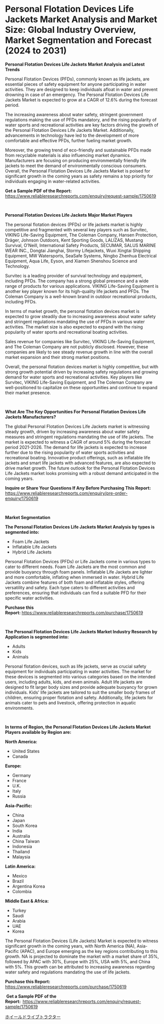 <p><h1>Personal Flotation Devices Life Jackets Market Analysis and Market Size: Global Industry Overview, Market Segmentation and Forecast (2024 to 2031)</h1></p><p><strong>Personal Flotation Devices Life Jackets Market Analysis and Latest Trends</strong></p>
<p><p>Personal Flotation Devices (PFDs), commonly known as life jackets, are essential pieces of safety equipment for anyone participating in water activities. They are designed to keep individuals afloat in water and prevent drowning in case of an emergency. The Personal Flotation Devices Life Jackets Market is expected to grow at a CAGR of 12.6% during the forecast period.</p><p>The increasing awareness about water safety, stringent government regulations making the use of PFDs mandatory, and the rising popularity of water sports and recreational activities are key factors driving the growth of the Personal Flotation Devices Life Jackets Market. Additionally, advancements in technology have led to the development of more comfortable and effective PFDs, further fueling market growth.</p><p>Moreover, the growing trend of eco-friendly and sustainable PFDs made from recyclable materials is also influencing market dynamics. Manufacturers are focusing on producing environmentally friendly life jackets to meet the demand of environmentally conscious consumers. Overall, the Personal Flotation Devices Life Jackets Market is poised for significant growth in the coming years as safety remains a top priority for individuals engaging in water-related activities.</p></p>
<p><strong>Get a Sample PDF of the Report:&nbsp;</strong> <a href="https://www.reliableresearchreports.com/enquiry/request-sample/1750619">https://www.reliableresearchreports.com/enquiry/request-sample/1750619</a></p>
<p>&nbsp;</p>
<p><strong>Personal Flotation Devices Life Jackets Major Market Players</strong></p>
<p><p>The personal flotation devices (PFDs) or life jackets market is highly competitive and fragmented with several key players such as Survitec, VIKING Life-Saving Equipment, The Coleman Company, Hansen Protection, Dräger, Johnson Outdoors, Kent Sporting Goods, LALIZAS, Mustang Survival, O’Neill, International Safety Products, SECUMAR, SALUS MARINE WEAR INC., Dongtai Jianghai, Stormy Lifejackets, Wuxi Xingtai Shipping Equipment, MW Watersports, SeaSafe Systems, Ningbo Zhenhua Electrical Equipment, Aqua Life, Eyson, and Xiamen Shenshou Science and Technology.</p><p>Survitec is a leading provider of survival technology and equipment, including PFDs. The company has a strong global presence and a wide range of products for various applications. VIKING Life-Saving Equipment is another key player known for its high-quality life jackets and PFDs. The Coleman Company is a well-known brand in outdoor recreational products, including PFDs.</p><p>In terms of market growth, the personal flotation devices market is expected to grow steadily due to increasing awareness about water safety and stringent regulations mandating the use of PFDs in various water activities. The market size is also expected to expand with the rising popularity of water sports and recreational boating activities.</p><p>Sales revenue for companies like Survitec, VIKING Life-Saving Equipment, and The Coleman Company are not publicly disclosed. However, these companies are likely to see steady revenue growth in line with the overall market expansion and their strong market positions.</p><p>Overall, the personal flotation devices market is highly competitive, but with strong growth potential driven by increasing safety regulations and growing demand for water sports and recreational activities. Key players like Survitec, VIKING Life-Saving Equipment, and The Coleman Company are well-positioned to capitalize on these opportunities and continue to expand their market presence.</p></p>
<p>&nbsp;</p>
<p><strong>What Are The Key Opportunities For Personal Flotation Devices Life Jackets Manufacturers?</strong></p>
<p><p>The global Personal Flotation Devices Life Jackets market is witnessing steady growth, driven by increasing awareness about water safety measures and stringent regulations mandating the use of life jackets. The market is expected to witness a CAGR of around 5% during the forecast period 2021-2026. The demand for life jackets is expected to increase further due to the rising popularity of water sports activities and recreational boating. Innovative product offerings, such as inflatable life jackets and smart life jackets with advanced features, are also expected to drive market growth. The future outlook for the Personal Flotation Devices Life Jackets market looks promising with a robust demand anticipated in the coming years.</p></p>
<p><strong>Inquire or Share Your Questions If Any Before Purchasing This Report:</strong> <a href="https://www.reliableresearchreports.com/enquiry/pre-order-enquiry/1750619">https://www.reliableresearchreports.com/enquiry/pre-order-enquiry/1750619</a></p>
<p>&nbsp;</p>
<p><strong>Market Segmentation</strong></p>
<p><strong>The Personal Flotation Devices Life Jackets Market Analysis by types is segmented into:</strong></p>
<p><ul><li>Foam Life Jackets</li><li>Inflatable Life Jackets</li><li>Hybrid Life Jackets</li></ul></p>
<p><p>Personal Flotation Devices (PFDs) or Life Jackets come in various types to cater to different needs. Foam Life Jackets are the most common and provide buoyancy through foam panels. Inflatable Life Jackets are lighter and more comfortable, inflating when immersed in water. Hybrid Life Jackets combine features of both foam and inflatable styles, offering versatility and safety. Each type caters to different activities and preferences, ensuring that individuals can find a suitable PFD for their specific water activities.</p></p>
<p><strong>Purchase this Report:&nbsp;</strong><a href="https://www.reliableresearchreports.com/purchase/1750619">https://www.reliableresearchreports.com/purchase/1750619</a></p>
<p>&nbsp;</p>
<p><strong>The Personal Flotation Devices Life Jackets Market Industry Research by Application is segmented into:</strong></p>
<p><ul><li>Adults</li><li>Kids</li><li>Animals</li></ul></p>
<p><p>Personal flotation devices, such as life jackets, serve as crucial safety equipment for individuals participating in water activities. The market for these devices is segmented into various categories based on the intended users, including adults, kids, and even animals. Adult life jackets are designed to fit larger body sizes and provide adequate buoyancy for grown individuals. Kids' life jackets are tailored to suit the smaller body frames of children, ensuring proper flotation and safety. Additionally, life jackets for animals cater to pets and livestock, offering protection in aquatic environments.</p></p>
<p>&nbsp;</p>
<p><strong>In terms of Region, the Personal Flotation Devices Life Jackets Market Players available by Region are:</strong></p>
<p>
    <p> <strong> North America: </strong>
        <ul>
            <li>United States</li>
            <li>Canada</li>
        </ul>
        </p> 
    <p> <strong> Europe: </strong>
        <ul>
            <li>Germany</li>
            <li>France</li>
            <li>U.K.</li>
            <li>Italy</li>
            <li>Russia</li>
        </ul>
        </p> 
    <p> <strong> Asia-Pacific: </strong>
        <ul>
            <li>China</li>
            <li>Japan</li>
            <li>South Korea</li>
            <li>India</li>
            <li>Australia</li>
            <li>China Taiwan</li>
            <li>Indonesia</li>
            <li>Thailand</li>
            <li>Malaysia</li>
        </ul>
        </p> 
    <p> <strong> Latin America: </strong>
        <ul>
            <li>Mexico</li>
            <li>Brazil</li>
            <li>Argentina Korea</li>
            <li>Colombia</li>
        </ul>
        </p> 
    <p> <strong> Middle East & Africa: </strong>
        <ul>
            <li>Turkey</li>
            <li>Saudi</li>
            <li>Arabia</li>
            <li>UAE</li>
            <li>Korea</li>
        </ul>
    </p>
    </p>
<p><p>The Personal Flotation Devices (Life Jackets) Market is expected to witness significant growth in the coming years, with North America (NA), Asia-Pacific (APAC), and Europe emerging as the key regions contributing to this growth. NA is projected to dominate the market with a market share of 35%, followed by APAC with 30%, Europe with 25%, USA with 5%, and China with 5%. This growth can be attributed to increasing awareness regarding water safety and regulations mandating the use of life jackets.</p></p>
<p><strong>Purchase this Report: </strong><a href="https://www.reliableresearchreports.com/purchase/1750619">https://www.reliableresearchreports.com/purchase/1750619</a></p>
<p>&nbsp;<strong>Get a Sample PDF of the Report:&nbsp;&nbsp;</strong><a href="https://www.reliableresearchreports.com/enquiry/request-sample/1750619">https://www.reliableresearchreports.com/enquiry/request-sample/1750619</a></p>
<p><strong></strong></p>
<p><p><a href="https://medium.com/@alenaieme/%E3%83%9B%E3%82%A4%E3%83%BC%E3%83%AB%E9%A7%86%E5%8B%95%E3%83%88%E3%83%A9%E3%82%AF%E3%82%BF%E3%83%BC%E3%81%AE%E5%B8%82%E5%A0%B4%E3%81%AF-%E5%B8%82%E5%A0%B4%E3%82%B7%E3%82%A7%E3%82%A2-%E3%82%B5%E3%82%A4%E3%82%BA-%E3%81%9D%E3%81%97%E3%81%A62031%E5%B9%B4%E3%81%BE%E3%81%A7%E3%81%AE%E4%BA%88%E6%B8%AC%E3%81%AB%E7%84%A6%E7%82%B9%E3%82%92%E5%BD%93%E3%81%A6%E3%81%A6%E3%81%84%E3%81%BE%E3%81%99-ec4570b95577">ホイールドライブトラクター</a></p></p>